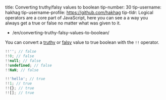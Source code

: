 title: Converting truthy/falsy values to boolean
tip-number: 30
tip-username: hakhag
tip-username-profile: https://github.com/hakhag
tip-tldr: Logical operators are a core part of JavaScript, here you can see a a way you always get a true or false no matter what was given to it.

-   /en/converting-truthy-falsy-values-to-boolean/

You can convert a [truthy](https://developer.mozilla.org/en-US/docs/Glossary/Truthy) or [falsy](https://developer.mozilla.org/en-US/docs/Glossary/Falsy) value to true boolean with the `!!` operator.

```js
!!''; // false
!!0; // false
!!null; // false
!!undefined; // false
!!NaN; // false

!!'hello'; // true
!!1; // true
!!{}; // true
!![]; // true
```
